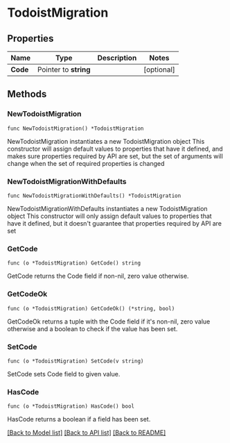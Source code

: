 # TodoistMigration

## Properties

Name | Type | Description | Notes
------------ | ------------- | ------------- | -------------
**Code** | Pointer to **string** |  | [optional] 

## Methods

### NewTodoistMigration

`func NewTodoistMigration() *TodoistMigration`

NewTodoistMigration instantiates a new TodoistMigration object
This constructor will assign default values to properties that have it defined,
and makes sure properties required by API are set, but the set of arguments
will change when the set of required properties is changed

### NewTodoistMigrationWithDefaults

`func NewTodoistMigrationWithDefaults() *TodoistMigration`

NewTodoistMigrationWithDefaults instantiates a new TodoistMigration object
This constructor will only assign default values to properties that have it defined,
but it doesn't guarantee that properties required by API are set

### GetCode

`func (o *TodoistMigration) GetCode() string`

GetCode returns the Code field if non-nil, zero value otherwise.

### GetCodeOk

`func (o *TodoistMigration) GetCodeOk() (*string, bool)`

GetCodeOk returns a tuple with the Code field if it's non-nil, zero value otherwise
and a boolean to check if the value has been set.

### SetCode

`func (o *TodoistMigration) SetCode(v string)`

SetCode sets Code field to given value.

### HasCode

`func (o *TodoistMigration) HasCode() bool`

HasCode returns a boolean if a field has been set.


[[Back to Model list]](../README.md#documentation-for-models) [[Back to API list]](../README.md#documentation-for-api-endpoints) [[Back to README]](../README.md)


